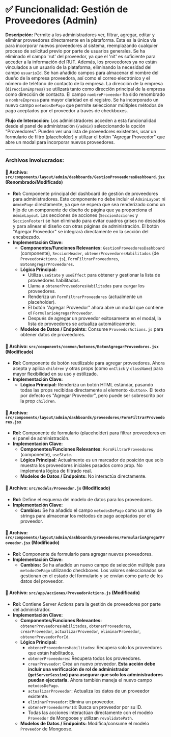 # ✅ Funcionalidad: Gestión de Proveedores (Admin)

**Descripción:** Permite a los administradores ver, filtrar, agregar, editar y eliminar proveedores directamente en la plataforma. Esta es la única vía para incorporar nuevos proveedores al sistema, reemplazando cualquier proceso de solicitud previo por parte de usuarios generales. Se ha eliminado el campo 'rut' del proveedor, ya que el 'nit' es suficiente para acceder a la información del RUT. Además, los proveedores ya no están vinculados a un usuario de la plataforma, eliminando la necesidad del campo `usuarioId`. Se han añadido campos para almacenar el nombre del dueño de la empresa proveedora, así como el correo electrónico y el número de teléfono de contacto de la empresa. La dirección de la empresa (`direccionEmpresa`) se utilizará tanto como dirección principal de la empresa como dirección de contacto. El campo `nombreProveedor` ha sido renombrado a `nombreEmpresa` para mayor claridad en el registro. Se ha incorporado un nuevo campo `metodosDePago` que permite seleccionar múltiples métodos de pago aceptados por el proveedor a través de checkboxes.

**Flujo de Interacción:** Los administradores acceden a esta funcionalidad desde el panel de administración (`/admin`) seleccionando la opción "Proveedores". Pueden ver una lista de proveedores existentes, usar un formulario de filtro (placeholder) y utilizar el botón "Agregar Proveedor" que abre un modal para incorporar nuevos proveedores.

---

### Archivos Involucrados:

#### 📄 **Archivo:** `src/components/layout/admin/dashboards/GestionProveedoresDashboard.jsx` (Renombrado/Modificado)
* **Rol:** Componente principal del dashboard de gestión de proveedores para administradores. Este componente no debe incluir el `AdminLayout` ni `AdminPage` directamente, ya que se espera que sea renderizado como un hijo de un componente de diseño de página que ya proporciona el `AdminLayout`. Las secciones de acciones (`SeccionAcciones` y `SeccionFooter`) se han eliminado para evitar cuadros grises no deseados y para alinear el diseño con otras páginas de administración. El botón "Agregar Proveedor" se integrará directamente en la sección del encabezado.
* **Implementación Clave:**
    * **Componentes/Funciones Relevantes:** `GestionProveedoresDashboard` (componente), `SeccionHeader`, `obtenerProveedoresHabilitados` (de `ProveedorActions.js`), `FormFiltrarProveedores`, `BotonAgregarProveedores`.
    * **Lógica Principal:**
        *   Utiliza `useState` y `useEffect` para obtener y gestionar la lista de proveedores habilitados.
        *   Llama a `obtenerProveedoresHabilitados` para cargar los proveedores.
        *   Renderiza un `FormFiltrarProveedores` (actualmente un placeholder).
        *   El botón "Agregar Proveedor" ahora abre un modal que contiene el `FormularioAgregarProveedor`.
        *   Después de agregar un proveedor exitosamente en el modal, la lista de proveedores se actualiza automáticamente.
    * **Modelos de Datos / Endpoints:** Consume `ProveedorActions.js` para obtener datos de proveedores.

#### 📄 **Archivo:** `src/components/common/botones/BotonAgregarProveedores.jsx` (Modificado)
* **Rol:** Componente de botón reutilizable para agregar proveedores. Ahora acepta y aplica `children` y otras props (como `onClick` y `className`) para mayor flexibilidad en su uso y estilizado.
* **Implementación Clave:**
    * **Lógica Principal:** Renderiza un botón HTML estándar, pasando todas las props recibidas directamente al elemento `<button>`. El texto por defecto es "Agregar Proveedor", pero puede ser sobrescrito por la prop `children`.

#### 📄 **Archivo:** `src/components/layout/admin/dashboards/proveedores/FormFiltrarProveedores.jsx`
* **Rol:** Componente de formulario (placeholder) para filtrar proveedores en el panel de administración.
* **Implementación Clave:**
    * **Componentes/Funciones Relevantes:** `FormFiltrarProveedores` (componente), `useState`.
    * **Lógica Principal:** Actualmente es un marcador de posición que solo muestra los proveedores iniciales pasados como prop. No implementa lógica de filtrado real.
    * **Modelos de Datos / Endpoints:** No interactúa directamente.

#### 📄 **Archivo:** `src/models/Proveedor.js` (Modificado)
* **Rol:** Define el esquema del modelo de datos para los proveedores.
* **Implementación Clave:**
    * **Cambios:** Se ha añadido el campo `metodosDePago` como un array de strings para almacenar los métodos de pago aceptados por el proveedor.

#### 📄 **Archivo:** `src/components/layout/admin/dashboards/proveedores/FormularioAgregarProveedor.jsx` (Modificado)
* **Rol:** Componente de formulario para agregar nuevos proveedores.
* **Implementación Clave:**
    * **Cambios:** Se ha añadido un nuevo campo de selección múltiple para `metodosDePago` utilizando checkboxes. Los valores seleccionados se gestionan en el estado del formulario y se envían como parte de los datos del proveedor.

#### 📄 **Archivo:** `src/app/acciones/ProveedorActions.js` (Modificado)
* **Rol:** Contiene Server Actions para la gestión de proveedores por parte del administrador.
* **Implementación Clave:**
    * **Componentes/Funciones Relevantes:** `obtenerProveedoresHabilitados`, `obtenerProveedores`, `crearProveedor`, `actualizarProveedor`, `eliminarProveedor`, `obtenerProveedorPorId`.
    * **Lógica Principal:**
        *   `obtenerProveedoresHabilitados`: Recupera solo los proveedores que están habilitados.
        *   `obtenerProveedores`: Recupera todos los proveedores.
        *   `crearProveedor`: Crea un nuevo proveedor. **Esta acción debe incluir una verificación de rol de administrador (`getServerSession`) para asegurar que solo los administradores puedan ejecutarla.** Ahora también maneja el nuevo campo `metodosDePago`.
        *   `actualizarProveedor`: Actualiza los datos de un proveedor existente.
        *   `eliminarProveedor`: Elimina un proveedor.
        *   `obtenerProveedorPorId`: Busca un proveedor por su ID.
        *   Todas las acciones interactúan directamente con el modelo `Proveedor` de Mongoose y utilizan `revalidatePath`.
    * **Modelos de Datos / Endpoints:** Modifica/consume el modelo `Proveedor` de Mongoose.
